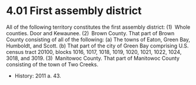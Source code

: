 4.01 First assembly district
============================

All of the following territory constitutes the first assembly district:
(1) Whole counties. Door and Kewaunee.
(2) Brown County. That part of Brown County consisting of all of the following:
(a) The towns of Eaton, Green Bay, Humboldt, and Scott.
(b) That part of the city of Green Bay comprising U.S. census tract 20100, blocks 1016, 1017, 1018, 1019, 1020, 1021, 1022, 1024, 3018, and 3019.
(3) Manitowoc County. That part of Manitowoc County consisting of the town of Two Creeks.

+	History: 2011 a. 43.